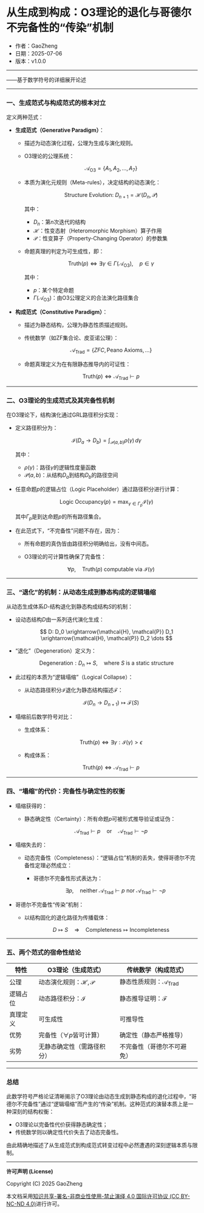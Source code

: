 # **从生成到构成：O3理论的退化与哥德尔不完备性的“传染”机制**

- 作者：GaoZheng
- 日期：2025-07-06
- 版本：v1.0.0

---

——基于数学符号的详细展开论述

---

### 一、生成范式与构成范式的根本对立

定义两种范式：

* **生成范式（Generative Paradigm）**：

  * 描述为动态演化过程，公理为生成与演化规则。
  * O3理论的公理系统：

    $$
    \mathcal{A}_{\text{O3}} = \{ A_1, A_2, \dots, A_7 \}
    $$
  * 本质为演化元规则（Meta-rules），决定结构的动态演化：

    $$
    \text{Structure Evolution: } D_{n+1} = \mathcal{H}(D_n, \mathcal{P})
    $$

    其中：

    * $D_n$：第$n$次迭代的结构
    * $\mathcal{H}$：性变态射（Heteromorphic Morphism）算子作用
    * $\mathcal{P}$：性变算子（Property-Changing Operator）的参数集
  * 命题真理的判定为可生成性，即：

    $$
    \text{Truth}(p) \iff \exists \gamma \in \Gamma(\mathcal{A}_{\text{O3}}), \quad p \in \gamma
    $$

    其中：

    * $p$：某个特定命题
    * $\Gamma(\mathcal{A}_{\text{O3}})$：由O3公理定义的合法演化路径集合

* **构成范式（Constitutive Paradigm）**：

  * 描述为静态结构，公理为静态性质描述规则。
  * 传统数学（如ZF集合论、皮亚诺公理）：

    $$
    \mathcal{A}_{\text{Trad}} = \{ZFC, \text{Peano Axioms}, \dots\}
    $$
  * 命题真理定义为在有限静态推导内的可证性：

    $$
    \text{Truth}(p) \iff \mathcal{A}_{\text{Trad}} \vdash p
    $$

---

### 二、O3理论的生成范式及其完备性机制

在O3理论下，结构演化通过GRL路径积分实现：

* 定义路径积分为：

  $$
  \mathcal{I}(D_a \to D_b) = \int_{\mathcal{P}(a,b)} \rho(\gamma)\,d\gamma
  $$

  其中：

  * $\rho(\gamma)$：路径$\gamma$的逻辑性度量函数
  * $\mathcal{P}(a,b)$：从结构$D_a$到结构$D_b$的路径空间

* 任意命题$p$的逻辑占位（Logic Placeholder）通过路径积分进行计算：

  $$
  \text{Logic Occupancy}(p) = \max_{\gamma \in \Gamma_p} \mathcal{I}(\gamma)
  $$

  其中$\Gamma_p$是到达命题$p$的所有路径集合。

* 在此范式下，“不完备性”问题不存在，因为：

  * 所有命题的真伪皆由路径积分明确给出，没有中间态。
  * O3理论的可计算性确保了完备性：

    $$
    \forall p, \quad \text{Truth}(p) \text{ computable via } \mathcal{I}(\gamma)
    $$

---

### 三、“退化”的机制：从动态生成到静态构成的逻辑塌缩

从动态生成体系$D$-结构退化到静态构成结构$S$的机制：

* 设动态结构$D$由一系列迭代演化生成：

  $$
  D: D_0 \xrightarrow{\mathcal{H}, \mathcal{P}} D_1 \xrightarrow{\mathcal{H}, \mathcal{P}} D_2 \dots
  $$

* “退化”（Degeneration）定义为：

  $$
  \text{Degeneration}: D_n \mapsto S, \quad \text{where } S \text{ is a static structure}
  $$

* 此过程的本质为“逻辑塌缩”（Logical Collapse）：

  * 从动态路径积分$\mathcal{I}$退化为静态结构描述$\mathcal{F}$：

    $$
    \mathcal{I}(D_n \to D_{n+1}) \mapsto \mathcal{F}(S)
    $$

* 塌缩前后数学符号对比：

  * 生成体系：

    $$
    \text{Truth}(p) \iff \exists \gamma: \mathcal{I}(\gamma) > \epsilon
    $$
  * 构成体系：

    $$
    \text{Truth}(p) \iff \mathcal{A}_{\text{Trad}} \vdash p
    $$

---

### 四、“塌缩”的代价：完备性与确定性的权衡

* 塌缩获得的：

  * 静态确定性（Certainty）：所有命题$p$可被形式推导验证或证伪：

    $$
    \mathcal{A}_{\text{Trad}} \vdash p \quad \text{or} \quad \mathcal{A}_{\text{Trad}} \vdash \neg p
    $$

* 塌缩失去的：

  * 动态完备性（Completeness）：“逻辑占位”机制的丢失，使得哥德尔不完备性定理必然成立：

    * 哥德尔不完备性形式表达为：

      $$
      \exists p, \quad \text{neither } \mathcal{A}_{\text{Trad}} \vdash p \text{ nor } \mathcal{A}_{\text{Trad}} \vdash \neg p
      $$

* 哥德尔不完备性“传染”机制：

  * 以结构固化的退化路径为传播载体：

    $$
    D \mapsto S \quad \Longrightarrow \quad \text{Completeness} \mapsto \text{Incompleteness}
    $$

---

### 五、两个范式的宿命性结论

| 特性   | O3理论（生成范式）                        | 传统数学（构成范式）                         |
| ---- | --------------------------------- | ---------------------------------- |
| 公理   | 动态演化规则：$\mathcal{H}, \mathcal{P}$ | 静态性质规则：$\mathcal{A}_{\text{Trad}}$ |
| 逻辑占位 | 动态路径积分：$\mathcal{I}$              | 静态推导证明：$\mathcal{F}$               |
| 真理定义 | 可生成性                              | 可推导性                               |
| 优势   | 完备性（$\forall p$皆可计算）              | 确定性（静态严格推导）                        |
| 劣势   | 无静态确定性（需路径积分）                     | 不完备性（哥德尔不可避免）                      |

---

### 总结

此数学符号严格论证清晰揭示了O3理论由动态生成到静态构成的退化过程中，“哥德尔不完备性”通过“逻辑塌缩”而产生的“传染”机制。这种范式的演替本质上是一种深刻的结构权衡：

* O3理论以完备性代价获得静态确定性；
* 传统数学则以确定性代价失去了动态完备性。

由此精确地描述了从生成范式到构成范式转变过程中必然遭遇的深刻逻辑本质与限制。

---

**许可声明 (License)**

Copyright (C) 2025 GaoZheng 

本文档采用[知识共享-署名-非商业性使用-禁止演绎 4.0 国际许可协议 (CC BY-NC-ND 4.0)](https://creativecommons.org/licenses/by-nc-nd/4.0/deed.zh-Hans)进行许可。
